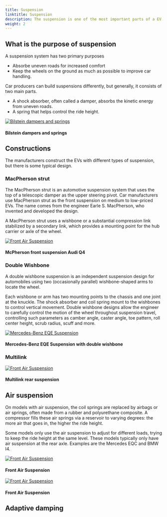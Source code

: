 ```yaml
---
title: Suspension
linktitle: Suspension
description: The suspension is one of the most important parts of a EV drivetrain. EVKX.net gives you all details. 
weight: 2
---
```

<!-- markdownlint-disable MD033 -->

## What is the purpose of suspension

A suspension system has two primary purposes

- Absorbe uneven roads for increased comfort
- Keep the wheels on the ground as much as possible to improve car handling.

 Car producers can build suspensions differently, but generally, it consists of two main parts.

- A shock absorber, often called a damper, absorbs the kinetic energy from uneven roads. 
- A spring that helps control the ride height.

<figur>
    <a href="https://media.evkx.net/multimedia/technology/suspension/bilstein.jpg">
        <img src="https://media.evkx.net/multimedia/technology/suspension/bilstein_st.jpg" alt="Bilstein dampers and springs" title="Bilstein dampers and springs">
    </a>
    <figcaption><h4>Bilstein dampers and springs</h4></figcaption>
</figur>

## Constructions

The manufacturers construct the EVs with different types of suspension,  but there is some typical design. 

### MacPherson strut

The MacPherson strut is an automotive suspension system that uses the top of a telescopic damper as the upper steering pivot. Car manufacturers use MacPherson strut as the front suspension on medium to low-priced EVs. The name comes from the engineer Earle S. MacPherson, who invented and developed the design.

A MacPherson strut uses a wishbone or a substantial compression link stabilized by a secondary link, which provides a mounting point for the hub carrier or axle of the wheel.

<figur>
    <a href="https://media.evkx.net/multimedia/technology/suspension/mcphersonfront_1.jpg">
        <img src="https://media.evkx.net/multimedia/technology/suspension/mcphersonfront_1_st.jpg" alt="Front Air Suspension" title="Front Air Suspension">
    </a>
    <figcaption><h4>McPherson front suspension Audi Q4</h4></figcaption>
</figur>

### Double Wishbone

A double wishbone suspension is an independent suspension design for automobiles using two (occasionally parallel) wishbone-shaped arms to locate the wheel. 

Each wishbone or arm has two mounting points to the chassis and one joint at the knuckle. The shock absorber and coil spring mount to the wishbones to control vertical movement. Double wishbone designs allow the engineer to carefully control the motion of the wheel throughout suspension travel, controlling such parameters as camber angle, caster angle, toe pattern, roll center height, scrub radius, scuff and more.

<figur>
    <a href="https://media.evkx.net/multimedia/technology/suspension/mercedeseqesteel.jpg">
        <img src="https://media.evkx.net/multimedia/technology/suspension/mercedeseqesteel_st.jpg" alt="Mercedes-Benz EQE Suspension" title="Mercedes-Benz EQE Suspension">
    </a>
    <figcaption><h4>Mercedes-Benz EQE Suspension with double wishbone</h4></figcaption>
</figur>


### Multilink

<figur>
    <a href="https://media.evkx.net/multimedia/technology/suspension/fivelinkrearsuspension_1.jpg">
        <img src="https://media.evkx.net/multimedia/technology/suspension/fivelinkrearsuspension_1_st.jpg" alt="Front Air Suspension" title="Front Air Suspension">
    </a>
    <figcaption><h4>Multilink rear suspension</h4></figcaption>
</figur>

## Air suspension

On models with air suspension, the coil springs are replaced by airbags or air springs, often made from a rubber and polyurethane composite. A compressor fills these air springs via a reservoir to varying degrees: the more air that goes in, the higher the ride height.

Some models only use the air suspension to adjust for different loads, trying to keep the ride height at the same level. These models typically only have air suspension at the rear axle. Examples are the Mercedes EQC and BMW I4. 

<figur>
    <a href="https://media.evkx.net/multimedia/technology/suspension/wishboneairsuspensionfront.jpg">
        <img src="https://media.evkx.net/multimedia/technology/suspension/wishboneairsuspensionfront_st.jpg" alt="Front Air Suspension" title="Front Air Suspension">
    </a>
    <figcaption><h4>Front Air Suspension</h4></figcaption>
</figur>

<figur>
    <a href="https://media.evkx.net/multimedia/technology/suspension/wishboneairsuspensionfront.jpg">
        <img src="https://media.evkx.net/multimedia/technology/suspension/wishboneairsuspensionfront_st.jpg" alt="Front Air Suspension" title="Front Air Suspension">
    </a>
    <figcaption><h4>Front Air Suspension</h4></figcaption>
</figur>

## Adaptive damping

